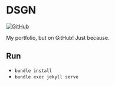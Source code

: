DSGN
=

[![GitHub](http://img.shields.io/badge/GitHub-NetOperatorWibby/DSGN-07d0eb.svg?style=flat-square)](https://github.com/NetOperatorWibby/DSGN)

My portfolio, but on GitHub! Just because.



## Run

* `bundle install`
* `bundle exec jekyll serve`